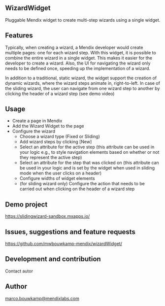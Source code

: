 ## WizardWidget
Pluggable Mendix widget to create multi-step wizards using a single widget.

## Features
Typically, when creating a wizard, a Mendix developer would create multiple pages: one for each wizard step. With this widget, it is possible to combine the entire wizard in a single widget. This makes it easier for the developer to create a wizard. Also, the UI for navigating the wizard only needs to be defined once, speeding up the implementation of a wizard.

In addition to a traditional, static wizard, the widget support the creation of dynamic wizards, where the wizard steps animate in, right-to-left. In case of the sliding wizard, the user can navigate from one wizard step to another by clicking the header of a wizard step (see demo video)

## Usage
* Create a page in Mendix
* Add the Wizard Widget to the page
* Configure the wizard
    * Choose a wizard type (Fixed or Sliding)
    * Add wizard steps by clicking [New]
    * Select an attribute for the active step (this attribute can be used in your logic e.g., to style navigation elements based on whether or not they represent the active step)
    * Select an attribute for the step that was clicked on (this attribute can be used in your logic and is set by the widget when used in sliding mode when the user clicks on a header)
    * Configure widths of widget elements
    * (for sliding wizard only) Configure the action that needs to be carried out when clicking on the header of a wizard step

## Demo project
https://slidingwizard-sandbox.mxapps.io/

## Issues, suggestions and feature requests
https://github.com/mwbouwkamp-mendix/wizardWidget/

## Development and contribution
Contact autor

## Author
marco.bouwkamp@mendixlabs.com
